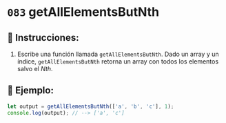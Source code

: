 # `083` getAllElementsButNth

## 📝 Instrucciones: 

1. Escribe una función llamada `getAllElementsButNth`. Dado un array y un índice, `getAllElementsButNth` retorna un array con todos los elementos salvo el *Nth*.

## 📎 Ejemplo:

```js
let output = getAllElementsButNth(['a', 'b', 'c'], 1);
console.log(output); // --> ['a', 'c']
```
